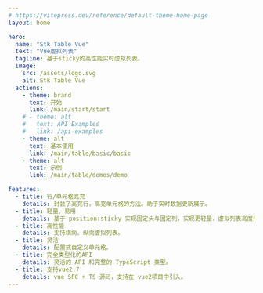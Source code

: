 ```yaml
---
# https://vitepress.dev/reference/default-theme-home-page
layout: home

hero:
  name: "Stk Table Vue"
  text: "Vue虚拟列表"
  tagline: 基于sticky的高性能实时虚拟列表。
  image:
    src: /assets/logo.svg
    alt: Stk Table Vue
  actions:
    - theme: brand
      text: 开始
      link: /main/start/start
    # - theme: alt
    #   text: API Examples
    #   link: /api-examples
    - theme: alt
      text: 基本使用
      link: /main/table/basic/basic
    - theme: alt
      text: 示例
      link: /main/table/demos/demo

features:
  - title: 行/单元格高亮
    details: 封装了高亮行，高亮单元格的方法。助于实时数据更新展示。
  - title: 轻量、易用
    details: 基于 position:sticky 实现固定头与固定列，实现更轻量，虚拟列表高度控制更方便，
  - title: 高性能
    details: 支持横向、纵向虚拟列表。
  - title: 灵活
    details: 配置式自定义单元格。
  - title: 完全类型化的API
    details: 灵活的 API 和完整的 TypeScript 类型。
  - title: 支持vue2.7
    details: vue SFC + TS 源码，支持在 vue2项目中引入。
---
```


